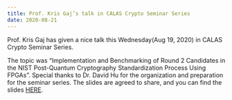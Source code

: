 ```yaml
---
title: Prof. Kris Gaj’s talk in CALAS Crypto Seminar Series
date: 2020-08-21
---
```

Prof. Kris Gaj has given a nice talk this Wednesday(Aug 19, 2020) in CALAS Crypto Seminar Series.
<!--more-->

The topic was “Implementation and Benchmarking of Round 2 Candidates in the NIST Post-Quantum Cryptography Standardization Process Using FPGAs”. Special thanks to Dr. David Hu for the organization and preparation for the seminar series. The slides are agreed to share, and you can find the slides [HERE](document.pdf).